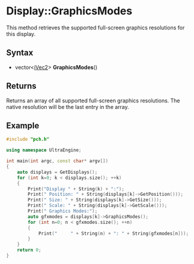 # Display::GraphicsModes #
This method retrieves the supported full-screen graphics resolutions for this display.

## Syntax ##
- vector<[iVec2](iVec2.md)\> **GraphicsModes**()

## Returns ##
Returns an array of all supported full-screen graphics resolutions. The native resolution will be the last entry in the array.

## Example ##
```c++
#include "pch.h"

using namespace UltraEngine;

int main(int argc, const char* argv[])
{
	auto displays = GetDisplays();
	for (int k=0; k < displays.size(); ++k)
	{
		Print("Display " + String(k) + ":");
		Print("	Position: " + String(displays[k]->GetPosition()));
		Print("	Size: " + String(displays[k]->GetSize()));
		Print("	Scale: " + String(displays[k]->GetScale()));
		Print("	Graphics Modes:");
		auto gfxmodes = displays[k]->GraphicsModes();
		for (int n=0; n < gfxmodes.size(); ++n)
		{
			Print("		" + String(n) + ": " + String(gfxmodes[n]));
		}
	}
	return 0;
}
```